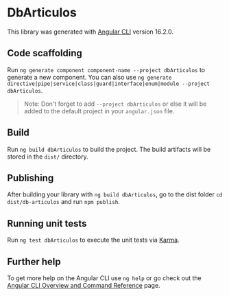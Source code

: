 # DbArticulos

This library was generated with [Angular CLI](https://github.com/angular/angular-cli) version 16.2.0.

## Code scaffolding

Run `ng generate component component-name --project dbArticulos` to generate a new component. You can also use `ng generate directive|pipe|service|class|guard|interface|enum|module --project dbArticulos`.
> Note: Don't forget to add `--project dbArticulos` or else it will be added to the default project in your `angular.json` file. 

## Build

Run `ng build dbArticulos` to build the project. The build artifacts will be stored in the `dist/` directory.

## Publishing

After building your library with `ng build dbArticulos`, go to the dist folder `cd dist/db-articulos` and run `npm publish`.

## Running unit tests

Run `ng test dbArticulos` to execute the unit tests via [Karma](https://karma-runner.github.io).

## Further help

To get more help on the Angular CLI use `ng help` or go check out the [Angular CLI Overview and Command Reference](https://angular.io/cli) page.

